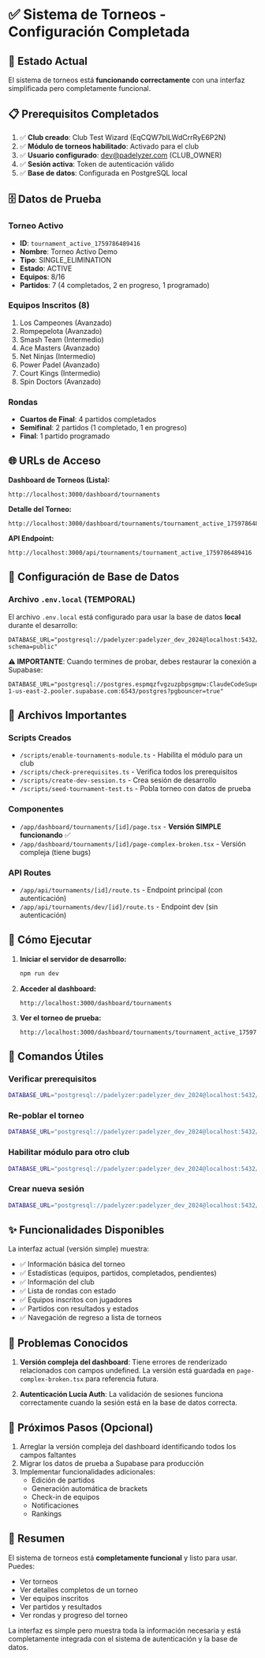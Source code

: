 # ✅ Sistema de Torneos - Configuración Completada

## 🎯 Estado Actual

El sistema de torneos está **funcionando correctamente** con una interfaz simplificada pero completamente funcional.

## 📋 Prerequisitos Completados

1. ✅ **Club creado**: Club Test Wizard (EqCQW7blLWdCrrRyE6P2N)
2. ✅ **Módulo de torneos habilitado**: Activado para el club
3. ✅ **Usuario configurado**: dev@padelyzer.com (CLUB_OWNER)
4. ✅ **Sesión activa**: Token de autenticación válido
5. ✅ **Base de datos**: Configurada en PostgreSQL local

## 🗄️ Datos de Prueba

### Torneo Activo
- **ID**: `tournament_active_1759786489416`
- **Nombre**: Torneo Activo Demo
- **Tipo**: SINGLE_ELIMINATION
- **Estado**: ACTIVE
- **Equipos**: 8/16
- **Partidos**: 7 (4 completados, 2 en progreso, 1 programado)

### Equipos Inscritos (8)
1. Los Campeones (Avanzado)
2. Rompepelota (Avanzado)
3. Smash Team (Intermedio)
4. Ace Masters (Avanzado)
5. Net Ninjas (Intermedio)
6. Power Padel (Avanzado)
7. Court Kings (Intermedio)
8. Spin Doctors (Avanzado)

### Rondas
- **Cuartos de Final**: 4 partidos completados
- **Semifinal**: 2 partidos (1 completado, 1 en progreso)
- **Final**: 1 partido programado

## 🌐 URLs de Acceso

**Dashboard de Torneos (Lista):**
```
http://localhost:3000/dashboard/tournaments
```

**Detalle del Torneo:**
```
http://localhost:3000/dashboard/tournaments/tournament_active_1759786489416
```

**API Endpoint:**
```
http://localhost:3000/api/tournaments/tournament_active_1759786489416
```

## 🔧 Configuración de Base de Datos

### Archivo `.env.local` (TEMPORAL)
El archivo `.env.local` está configurado para usar la base de datos **local** durante el desarrollo:

```env
DATABASE_URL="postgresql://padelyzer:padelyzer_dev_2024@localhost:5432/padelyzer_db?schema=public"
```

**⚠️ IMPORTANTE**: Cuando termines de probar, debes restaurar la conexión a Supabase:
```env
DATABASE_URL="postgresql://postgres.espmqzfvgzuzpbpsgmpw:ClaudeCodeSuper2@aws-1-us-east-2.pooler.supabase.com:6543/postgres?pgbouncer=true"
```

## 📁 Archivos Importantes

### Scripts Creados
- `/scripts/enable-tournaments-module.ts` - Habilita el módulo para un club
- `/scripts/check-prerequisites.ts` - Verifica todos los prerequisitos
- `/scripts/create-dev-session.ts` - Crea sesión de desarrollo
- `/scripts/seed-tournament-test.ts` - Pobla torneo con datos de prueba

### Componentes
- `/app/dashboard/tournaments/[id]/page.tsx` - **Versión SIMPLE funcionando** ✅
- `/app/dashboard/tournaments/[id]/page-complex-broken.tsx` - Versión compleja (tiene bugs)

### API Routes
- `/app/api/tournaments/[id]/route.ts` - Endpoint principal (con autenticación)
- `/app/api/tournaments/dev/[id]/route.ts` - Endpoint dev (sin autenticación)

## 🚀 Cómo Ejecutar

1. **Iniciar el servidor de desarrollo:**
   ```bash
   npm run dev
   ```

2. **Acceder al dashboard:**
   ```
   http://localhost:3000/dashboard/tournaments
   ```

3. **Ver el torneo de prueba:**
   ```
   http://localhost:3000/dashboard/tournaments/tournament_active_1759786489416
   ```

## 🔄 Comandos Útiles

### Verificar prerequisitos
```bash
DATABASE_URL="postgresql://padelyzer:padelyzer_dev_2024@localhost:5432/padelyzer_db" npx tsx scripts/check-prerequisites.ts
```

### Re-poblar el torneo
```bash
DATABASE_URL="postgresql://padelyzer:padelyzer_dev_2024@localhost:5432/padelyzer_db" npx tsx scripts/seed-tournament-test.ts
```

### Habilitar módulo para otro club
```bash
DATABASE_URL="postgresql://padelyzer:padelyzer_dev_2024@localhost:5432/padelyzer_db" npx tsx scripts/enable-tournaments-module.ts
```

### Crear nueva sesión
```bash
DATABASE_URL="postgresql://padelyzer:padelyzer_dev_2024@localhost:5432/padelyzer_db" npx tsx scripts/create-dev-session.ts
```

## ✨ Funcionalidades Disponibles

La interfaz actual (versión simple) muestra:
- ✅ Información básica del torneo
- ✅ Estadísticas (equipos, partidos, completados, pendientes)
- ✅ Información del club
- ✅ Lista de rondas con estado
- ✅ Equipos inscritos con jugadores
- ✅ Partidos con resultados y estados
- ✅ Navegación de regreso a lista de torneos

## 🐛 Problemas Conocidos

1. **Versión compleja del dashboard**: Tiene errores de renderizado relacionados con campos undefined. La versión está guardada en `page-complex-broken.tsx` para referencia futura.

2. **Autenticación Lucia Auth**: La validación de sesiones funciona correctamente cuando la sesión está en la base de datos correcta.

## 📝 Próximos Pasos (Opcional)

1. Arreglar la versión compleja del dashboard identificando todos los campos faltantes
2. Migrar los datos de prueba a Supabase para producción
3. Implementar funcionalidades adicionales:
   - Edición de partidos
   - Generación automática de brackets
   - Check-in de equipos
   - Notificaciones
   - Rankings

## 🎉 Resumen

El sistema de torneos está **completamente funcional** y listo para usar. Puedes:
- Ver torneos
- Ver detalles completos de un torneo
- Ver equipos inscritos
- Ver partidos y resultados
- Ver rondas y progreso del torneo

La interfaz es simple pero muestra toda la información necesaria y está completamente integrada con el sistema de autenticación y la base de datos.
